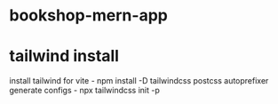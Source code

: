 # bookshop-mern-app

# tailwind install
install tailwind for vite - npm install -D tailwindcss postcss autoprefixer
generate configs - npx tailwindcss init -p

